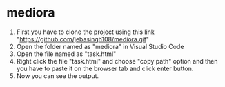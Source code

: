 # mediora

1) First you have to clone the project using this link "https://github.com/jebasingh108/mediora.git"
2) Open the folder named as "mediora" in Visual Studio Code
3) Open the file named as "task.html"
4) Right click the file "task.html" and choose "copy path" option and then you have to paste it on the browser tab and click enter button.
5) Now you can see the output.
